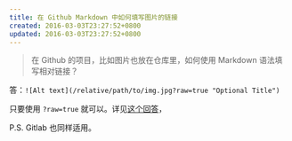 ```yaml
---
title: 在 Github Markdown 中如何填写图片的链接
created: 2016-03-03T23:27:52+0800
updated: 2016-03-03T23:27:52+0800
---
```



> 在 Github 的项目，比如图片也放在仓库里，如何使用 Markdown 语法填写相对链接？

答：`![Alt text](/relative/path/to/img.jpg?raw=true "Optional Title")`

只要使用 `?raw=true` 就可以。详见[这个回答][1]，

P.S. Gitlab 也同样适用。


[1]: http://stackoverflow.com/questions/10189356/how-to-add-screenshot-to-readmes-in-github-repository
